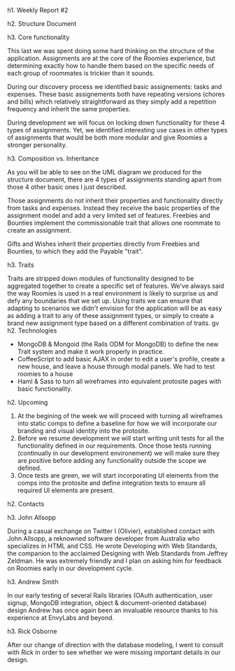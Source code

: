 h1. Weekly Report #2

h2. Structure Document

h3. Core functionality

This last we was spent doing some hard thinking on the structure of the application. Assignments are at the core of the Roomies experience, but determining exactly how to handle them based on the specific needs of each group of roommates is trickier than it sounds.

During our discovery process we identified basic assignements: tasks and expenses. These basic assignements both have repeating versions (chores and bills) which relatively straightforward as they simply add a repetition frequency and inherit the same properties.

During development we will focus on locking down functionality for these 4 types of assignments. Yet, we identified interesting use cases in other types of assignments that would be both more modular and give Roomies a stronger personality.

h3. Composition vs. Inheritance

As you will be able to see on the UML diagram we produced for the structure document, there are 4 types of assignments standing apart from those 4 other basic ones I just described.

Those assignments do not inherit their properties and functionality directly from tasks and expenses. Instead they receive the basic properties of the assignment model and add a very limited set of features. Freebies and Bounties implement the commissionable trait that allows one roommate to create an assignment.

Gifts and Wishes inherit their properties directly from Freebies and Bounties, to which they add the Payable "trait".

h3. Traits

Traits are stripped down modules of functionality designed to be aggregated together to create a specific set of features. We've always said the way Roomies is used in a real environment is likely to surprise us and defy any boundaries that we set up. Using traits we can ensure that adapting to scenarios we didn't envision for the application will be as easy as adding a trait to any of these assignment types, or simply to create a brand new assignment type based on a different combination of traits.
gv
h2. Technologies
* MongoDB & Mongoid (the Rails ODM for MongoDB) to define the new Trait system and make it work properly in practice.
* CoffeeScript to add basic AJAX in order to edit a user's profile, create a new house, and leave a house through modal panels. We had to test 
roomies to a house
* Haml & Sass to turn all wireframes into equivalent protosite pages
  with basic functionality.

h2. Upcoming
1. At the begining of the week we will proceed with turning all
   wireframes into static comps to define a baseline for how we will
incorporate our branding and visual identity into the protosite.
2. Before we resume development we will start writing unit tests for all
   the functionality defined in our requirements. Once those tests
running (continually in our development environement) we will make sure
they are positive before adding any functionality outside the scope we
defined.
3. Once tests are green, we will start incorporating UI elements from
   the comps into the protosite and define integration tests to ensure
all required UI elements are present.

h2. Contacts

h3. John Allsopp

During a casual exchange on Twitter I (Olivier), established contact
with John Allsopp, a reknowned software developer from Australia who
specializes in HTML and CSS. He wrote Developing with Web Standards, the
companion to the acclaimed Designing with Web Standards from Jeffrey
Zeldman. He was extremely friendly and I plan on asking him for feedback
on Roomies early in our development cycle.

h3. Andrew Smith

In our early testing of several Rails libraries (OAuth authentication,
user signup, MongoDB integration, object & document-oriented database)
design Andrew has once again been an invaluable resource thanks to his
experience at EnvyLabs and beyond.

h3. Rick Osborne

After our change of direction with the database modeling, I went to
consult with Rick in order to see whether we were missing important details in our design.
